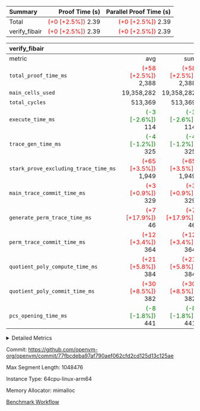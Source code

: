 | Summary | Proof Time (s) | Parallel Proof Time (s) |
|:---|---:|---:|
| Total | <span style='color: red'>(+0 [+2.5%])</span> 2.39 | <span style='color: red'>(+0 [+2.5%])</span> 2.39 |
| verify_fibair | <span style='color: red'>(+0 [+2.5%])</span> 2.39 | <span style='color: red'>(+0 [+2.5%])</span> 2.39 |


| verify_fibair |||||
|:---|---:|---:|---:|---:|
|metric|avg|sum|max|min|
| `total_proof_time_ms ` | <span style='color: red'>(+58 [+2.5%])</span> 2,388 | <span style='color: red'>(+58 [+2.5%])</span> 2,388 | <span style='color: red'>(+58 [+2.5%])</span> 2,388 | <span style='color: red'>(+58 [+2.5%])</span> 2,388 |
| `main_cells_used     ` |  19,358,282 |  19,358,282 |  19,358,282 |  19,358,282 |
| `total_cycles        ` |  513,369 |  513,369 |  513,369 |  513,369 |
| `execute_time_ms     ` | <span style='color: green'>(-3 [-2.6%])</span> 114 | <span style='color: green'>(-3 [-2.6%])</span> 114 | <span style='color: green'>(-3 [-2.6%])</span> 114 | <span style='color: green'>(-3 [-2.6%])</span> 114 |
| `trace_gen_time_ms   ` | <span style='color: green'>(-4 [-1.2%])</span> 325 | <span style='color: green'>(-4 [-1.2%])</span> 325 | <span style='color: green'>(-4 [-1.2%])</span> 325 | <span style='color: green'>(-4 [-1.2%])</span> 325 |
| `stark_prove_excluding_trace_time_ms` | <span style='color: red'>(+65 [+3.5%])</span> 1,949 | <span style='color: red'>(+65 [+3.5%])</span> 1,949 | <span style='color: red'>(+65 [+3.5%])</span> 1,949 | <span style='color: red'>(+65 [+3.5%])</span> 1,949 |
| `main_trace_commit_time_ms` | <span style='color: red'>(+3 [+0.9%])</span> 329 | <span style='color: red'>(+3 [+0.9%])</span> 329 | <span style='color: red'>(+3 [+0.9%])</span> 329 | <span style='color: red'>(+3 [+0.9%])</span> 329 |
| `generate_perm_trace_time_ms` | <span style='color: red'>(+7 [+17.9%])</span> 46 | <span style='color: red'>(+7 [+17.9%])</span> 46 | <span style='color: red'>(+7 [+17.9%])</span> 46 | <span style='color: red'>(+7 [+17.9%])</span> 46 |
| `perm_trace_commit_time_ms` | <span style='color: red'>(+12 [+3.4%])</span> 364 | <span style='color: red'>(+12 [+3.4%])</span> 364 | <span style='color: red'>(+12 [+3.4%])</span> 364 | <span style='color: red'>(+12 [+3.4%])</span> 364 |
| `quotient_poly_compute_time_ms` | <span style='color: red'>(+21 [+5.8%])</span> 384 | <span style='color: red'>(+21 [+5.8%])</span> 384 | <span style='color: red'>(+21 [+5.8%])</span> 384 | <span style='color: red'>(+21 [+5.8%])</span> 384 |
| `quotient_poly_commit_time_ms` | <span style='color: red'>(+30 [+8.5%])</span> 382 | <span style='color: red'>(+30 [+8.5%])</span> 382 | <span style='color: red'>(+30 [+8.5%])</span> 382 | <span style='color: red'>(+30 [+8.5%])</span> 382 |
| `pcs_opening_time_ms ` | <span style='color: green'>(-8 [-1.8%])</span> 441 | <span style='color: green'>(-8 [-1.8%])</span> 441 | <span style='color: green'>(-8 [-1.8%])</span> 441 | <span style='color: green'>(-8 [-1.8%])</span> 441 |



<details>
<summary>Detailed Metrics</summary>

|  | verify_program_compile_ms | total_cells | stark_prove_excluding_trace_time_ms | quotient_poly_compute_time_ms | quotient_poly_commit_time_ms | perm_trace_commit_time_ms | pcs_opening_time_ms | main_trace_commit_time_ms |
| --- | --- | --- | --- | --- | --- | --- | --- |
|  | 4 | 65,536 | 68 | 3 | 15 | 0 | 32 | 17 | 

| air_name | rows | quotient_deg | main_cols | interactions | constraints | cells |
| --- | --- | --- | --- | --- | --- | --- |
| AccessAdapterAir<2> |  | 4 |  | 5 | 12 |  | 
| AccessAdapterAir<4> |  | 4 |  | 5 | 12 |  | 
| AccessAdapterAir<8> |  | 4 |  | 5 | 12 |  | 
| FibonacciAir | 32,768 | 1 | 2 |  | 5 | 65,536 | 
| FriReducedOpeningAir |  | 4 |  | 31 | 53 |  | 
| NativePoseidon2Air<BabyBearParameters>, 1> |  | 4 |  | 176 | 590 |  | 
| PhantomAir |  | 4 |  | 3 | 4 |  | 
| ProgramAir |  | 1 |  | 1 | 4 |  | 
| VariableRangeCheckerAir |  | 1 |  | 1 | 4 |  | 
| VmAirWrapper<BranchNativeAdapterAir, BranchEqualCoreAir<1> |  | 2 |  | 11 | 23 |  | 
| VmAirWrapper<JalNativeAdapterAir, JalCoreAir> |  | 4 |  | 7 | 6 |  | 
| VmAirWrapper<NativeAdapterAir<2, 0>, PublicValuesCoreAir> |  | 4 |  | 11 | 22 |  | 
| VmAirWrapper<NativeAdapterAir<2, 1>, FieldArithmeticCoreAir> |  | 4 |  | 15 | 23 |  | 
| VmAirWrapper<NativeLoadStoreAdapterAir<1>, NativeLoadStoreCoreAir<1> |  | 4 |  | 15 | 20 |  | 
| VmAirWrapper<NativeLoadStoreAdapterAir<4>, NativeLoadStoreCoreAir<4> |  | 4 |  | 15 | 20 |  | 
| VmAirWrapper<NativeVectorizedAdapterAir<4>, FieldExtensionCoreAir> |  | 4 |  | 15 | 23 |  | 
| VmConnectorAir |  | 4 |  | 3 | 8 |  | 
| VolatileBoundaryAir |  | 4 |  | 4 | 16 |  | 

| group | trace_gen_time_ms | total_proof_time_ms | total_cycles | total_cells | stark_prove_excluding_trace_time_ms | quotient_poly_compute_time_ms | quotient_poly_commit_time_ms | perm_trace_commit_time_ms | pcs_opening_time_ms | main_trace_commit_time_ms | main_cells_used | generate_perm_trace_time_ms | execute_time_ms |
| --- | --- | --- | --- | --- | --- | --- | --- | --- | --- | --- | --- | --- | --- |
| verify_fibair | 325 | 2,388 | 513,369 | 50,170,008 | 1,949 | 384 | 382 | 364 | 441 | 329 | 19,358,282 | 46 | 114 | 

| group | air_name | rows | prep_cols | perm_cols | main_cols | cells |
| --- | --- | --- | --- | --- | --- | --- |
| verify_fibair | AccessAdapterAir<2> | 65,536 |  | 16 | 11 | 1,769,472 | 
| verify_fibair | AccessAdapterAir<4> | 32,768 |  | 16 | 13 | 950,272 | 
| verify_fibair | AccessAdapterAir<8> | 128 |  | 16 | 17 | 4,224 | 
| verify_fibair | FriReducedOpeningAir | 1,024 |  | 36 | 26 | 63,488 | 
| verify_fibair | NativePoseidon2Air<BabyBearParameters>, 1> | 16,384 |  | 356 | 399 | 12,369,920 | 
| verify_fibair | PhantomAir | 16,384 |  | 8 | 6 | 229,376 | 
| verify_fibair | ProgramAir | 8,192 |  | 8 | 10 | 147,456 | 
| verify_fibair | VariableRangeCheckerAir | 262,144 | 2 | 8 | 1 | 2,359,296 | 
| verify_fibair | VmAirWrapper<BranchNativeAdapterAir, BranchEqualCoreAir<1> | 131,072 |  | 28 | 23 | 6,684,672 | 
| verify_fibair | VmAirWrapper<JalNativeAdapterAir, JalCoreAir> | 16,384 |  | 12 | 10 | 360,448 | 
| verify_fibair | VmAirWrapper<NativeAdapterAir<2, 1>, FieldArithmeticCoreAir> | 262,144 |  | 20 | 30 | 13,107,200 | 
| verify_fibair | VmAirWrapper<NativeLoadStoreAdapterAir<1>, NativeLoadStoreCoreAir<1> | 131,072 |  | 36 | 25 | 7,995,392 | 
| verify_fibair | VmAirWrapper<NativeLoadStoreAdapterAir<4>, NativeLoadStoreCoreAir<4> | 16,384 |  | 36 | 34 | 1,146,880 | 
| verify_fibair | VmAirWrapper<NativeVectorizedAdapterAir<4>, FieldExtensionCoreAir> | 8,192 |  | 20 | 40 | 491,520 | 
| verify_fibair | VmConnectorAir | 2 | 1 | 8 | 4 | 24 | 
| verify_fibair | VolatileBoundaryAir | 131,072 |  | 8 | 11 | 2,490,368 | 

</details>


Commit: https://github.com/openvm-org/openvm/commit/77fbcdeba97af790aef062cfd2cd125d13c125ae

Max Segment Length: 1048476

Instance Type: 64cpu-linux-arm64

Memory Allocator: mimalloc

[Benchmark Workflow](https://github.com/openvm-org/openvm/actions/runs/12943210977)
